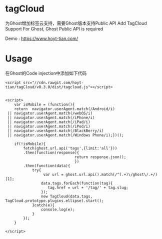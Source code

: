 # tagCloud
为Ghost增加标签云支持，需要Ghost版本支持Public API
Add TagCloud Support For Ghost, Ghost Public API is required

Demo :  https://www.hoyt-tian.com/

# Usage
在Ghost的Code injection中添加如下代码

```
<script src="//cdn.rawgit.com/hoyt-tian/tagCloud/v0.3.0/dist/tagcloud.js"></script> 
 
 
<script>
    var isMobile = (function(){
    return  navigator.userAgent.match(/Android/i)
 || navigator.userAgent.match(/webOS/i)
 || navigator.userAgent.match(/iPhone/i)
 || navigator.userAgent.match(/iPad/i)
 || navigator.userAgent.match(/iPod/i)
 || navigator.userAgent.match(/BlackBerry/i)
 || navigator.userAgent.match(/Windows Phone/i);})();
    
    if(!isMobile){
        fetch(ghost.url.api('tags',{limit:'all'}))
        .then(function(response){
                               return response.json();
                               })
        .then(function(data){
            try{
                 var url = ghost.url.api().match(/^(.+)\/ghost\/.+/)[1];
                data.tags.forEach(function(tag){
                   tag.href = url + '/tag/' + tag.slug;
                });
            	new TagCloud(data.tags, TagCloud.prototype.plugins.ellipse).start();
            }catch(e){
                console.log(e);
            }
        });
    }

</script>
```
